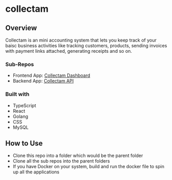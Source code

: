 # collectam

## Overview

Collectam is an mini accounting system that lets you keep track of your baisc business activities like tracking customers, products, sending invoices with payment links attached, generating receipts and so on.

### Sub-Repos

- Frontend App: [Collectam Dashboard](https://github.com/Orololuwa/collect_am-dashboard)
- Backend App: [Collectam API](https://github.com/Orololuwa/collect_am-api)

### Built with

- TypeScript
- React
- Golang
- CSS
- MySQL

## How to Use

- Clone this repo into a folder which would be the parent folder
- Clone all the sub repos into the parent folders
- If you have Docker on your system, build and run the docker file to spin up all the applications
